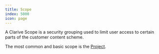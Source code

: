 ```yaml
---
title: Scope
index: 5000
icon: page
---
```


A Clarive Scope is a security grouping used to limit user access to certain parts
of the customer content scheme.

The most common and basic scope is the [Project](concepts/project).
